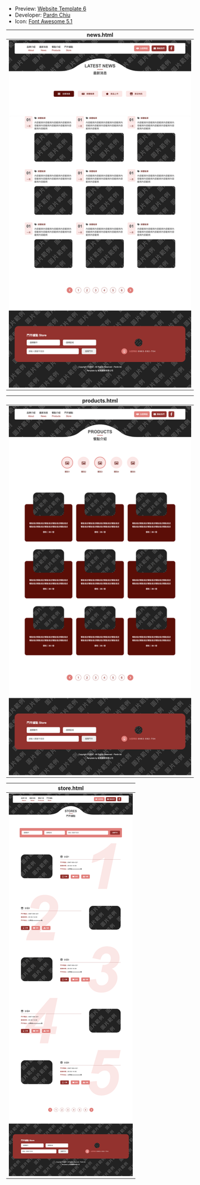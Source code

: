 - Preview: [Website Template 6](https://pardnchiu.github.io/website-template-6/)
- Developer: [Pardn Chiu](mailto:chiuchingwei@icloud.com)
- Icon: [Font Awesome 5.1](https://fontawesome.com)

| news.html |
| --- |
| ![news.html](./preview/news.png) |

| products.html |
| --- |
| ![products.html](./preview/products.png) |

| store.html |
| --- |
| ![store.html](./preview/store.png) |
